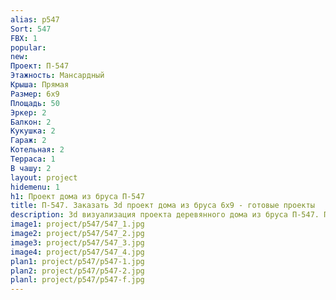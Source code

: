 ```yaml
---
alias: p547
Sort: 547
FBX: 1
popular: 
new: 
Проект: П-547
Этажность: Мансардный
Крыша: Прямая
Размер: 6х9
Площадь: 50
Эркер: 2
Балкон: 2
Кукушка: 2
Гараж: 2
Котельная: 2
Терраса: 1
В чашу: 2
layout: project
hidemenu: 1
h1: Проект дома из бруса П-547
title: П-547. Заказать 3d проект дома из бруса 6х9 - готовые проекты
description: 3d визуализация проекта деревянного дома из бруса П-547. Площадь 50 м2, размер 6х9. Вы можете внести любые изменения в проект.
image1: project/p547/547_1.jpg
image2: project/p547/547_2.jpg
image3: project/p547/547_3.jpg
image4: project/p547/547_4.jpg
plan1: project/p547/p547-1.jpg
plan2: project/p547/p547-2.jpg
planl: project/p547/p547-f.jpg
---
```

